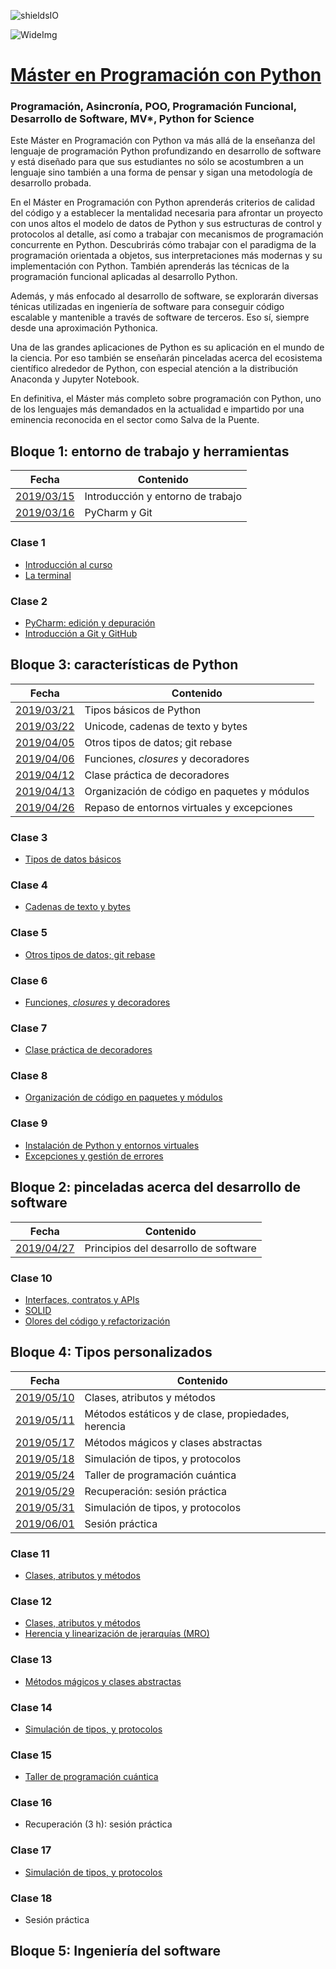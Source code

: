 ![shieldsIO](https://img.shields.io/github/issues/Fictizia/Master-en-Programacion-con-Python_ed1.svg)

![WideImg](https://fictizia.com/img/github/Fictizia-plan-estudios-github.jpg)

# [Máster en Programación con Python](https://fictizia.com/formacion/master-programacion-python)
### Programación, Asincronía, POO, Programación Funcional, Desarrollo de Software, MV*, Python for Science

Este Máster en Programación con Python va más allá de la enseñanza del lenguaje de programación Python profundizando en desarrollo de software y está diseñado para que sus estudiantes no sólo se acostumbren a un lenguaje sino también a una forma de pensar y sigan una metodología de desarrollo probada.

En el Máster en Programación con Python aprenderás criterios de calidad del código y a establecer la mentalidad necesaria para afrontar un proyecto con unos altos el modelo de datos de Python y sus estructuras de control y protocolos al detalle, así como a trabajar con mecanismos de programación concurrente en Python. Descubrirás cómo trabajar con el paradigma de la programación orientada a objetos, sus interpretaciones más modernas y su implementación con Python. También aprenderás las técnicas de la programación funcional aplicadas al desarrollo Python.

Además, y más enfocado al desarrollo de software, se explorarán diversas ténicas utilizadas en ingeniería de software para conseguir código escalable y mantenible a través de software de terceros. Eso sí, siempre desde una aproximación Pythonica.

Una de las grandes aplicaciones de Python es su aplicación en el mundo de la ciencia. Por eso también se enseñarán pinceladas acerca del ecosistema científico alrededor de Python, con especial atención a la distribución Anaconda y Jupyter Notebook.

En definitiva, el Máster más completo sobre programación con Python, uno de los lenguajes más demandados en la actualidad e impartido por una eminencia reconocida en el sector como Salva de la Puente.


## Bloque 1: entorno de trabajo y herramientas

| Fecha                  | Contenido                                          |
|------------------------|----------------------------------------------------|
| [2019/03/15](#clase-1) | Introducción y entorno de trabajo                  |
| [2019/03/16](#clase-2) | PyCharm y Git                                      |


### Clase 1
- [Introducción al curso](./teoria/b01t01.md)
- [La terminal](./teoria/b01t02.md)

### Clase 2
- [PyCharm: edición y depuración](./teoria/b01t03.md)
- [Introducción a Git y GitHub](./teoria/b01t04.md)

## Bloque 3: características de Python

| Fecha                   | Contenido                                          |
|-------------------------|----------------------------------------------------|
| [2019/03/21](#clase-3)  | Tipos básicos de Python                            |
| [2019/03/22](#clase-4)  | Unicode, cadenas de texto y bytes                  |
| [2019/04/05](#clase-5)  | Otros tipos de datos; git rebase                   |
| [2019/04/06](#clase-6)  | Funciones, _closures_ y decoradores                |
| [2019/04/12](#clase-7)  | Clase práctica de decoradores                      |
| [2019/04/13](#clase-8)  | Organización de código en paquetes y módulos       |
| [2019/04/26](#clase-9)  | Repaso de entornos virtuales y excepciones         |

### Clase 3
- [Tipos de datos básicos](./teoria/b03t01.md)

### Clase 4
- [Cadenas de texto y bytes](./teoria/b03t02.md)

### Clase 5
- [Otros tipos de datos; git rebase](./teoria/b03t03.md)

### Clase 6
- [Funciones, _closures_ y decoradores](./teoria/b03t04.md)

### Clase 7
- [Clase práctica de decoradores](./teoria/b03t04.md)

### Clase 8
- [Organización de código en paquetes y módulos](./teoria/b03t06.md)

### Clase 9
- [Instalación de Python y entornos virtuales](./teoria/b03t07.md)
- [Excepciones y gestión de errores](./teoria/b03t08.md)

## Bloque 2: pinceladas acerca del desarrollo de software

| Fecha                   | Contenido                                          |
|-------------------------|----------------------------------------------------|
| [2019/04/27](#clase-10) | Principios del desarrollo de software              |

### Clase 10

- [Interfaces, contratos y APIs](./teoria/b02t01.md)
- [SOLID](./teoria/b02t02.md)
- [Olores del código y refactorización](./teoria/b02t03.md)

## Bloque 4: Tipos personalizados

| Fecha                   | Contenido                                          |
|-------------------------|----------------------------------------------------|
| [2019/05/10](#clase-11) | Clases, atributos y métodos                        |
| [2019/05/11](#clase-12) | Métodos estáticos y de clase, propiedades, herencia|
| [2019/05/17](#clase-13) | Métodos mágicos y clases abstractas                |
| [2019/05/18](#clase-14) | Simulación de tipos, y protocolos                 |
| [2019/05/24](#clase-15) | Taller de programación cuántica                 |
| [2019/05/29](#clase-16) | Recuperación: sesión práctica                 |
| [2019/05/31](#clase-17) | Simulación de tipos, y protocolos                 |
| [2019/06/01](#clase-18) | Sesión práctica                 |

### Clase 11

- [Clases, atributos y métodos](./teoria/b04t01.md)

### Clase 12

- [Clases, atributos y métodos](./teoria/b04t01.md)
- [Herencia y linearización de jerarquías (MRO)](./teoria/b04t02.md)

### Clase 13

- [Métodos mágicos y clases abstractas](./teoria/b04t03.md)

### Clase 14

- [Simulación de tipos, y protocolos](./teoria/b04t04.md)

### Clase 15

- [Taller de programación cuántica](http://delapuente.github.io/presentations/quantum-era/#/)

### Clase 16

- Recuperación (3 h): sesión práctica

### Clase 17

- [Simulación de tipos, y protocolos](./teoria/b04t04.md)

### Clase 18

- Sesión práctica

## Bloque 5: Ingeniería del software
